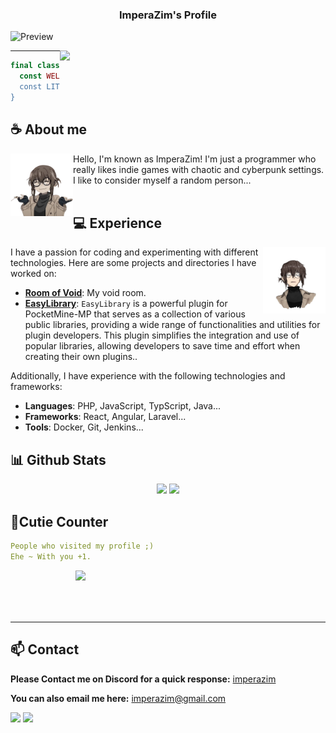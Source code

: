 <h3 align="center">ImperaZim's Profile</h3>

![Preview](./images/header.png)

<a href="https://discord.gg/XCgDcusrNj"><img align="right" width="425" src="https://lanyard.kyrie25.me/api/989254978617085962?imgStyle=square&gradient=e9d6d5-e9d6d5-f3b1b4-ffffff&bg=0d1117"></a>
- - - - 
```php 
final class ImperaZim {
  const WELCOME = 'Hi!👋 I'm ImperaZim!'
  const LITTLE_INFO = 'Indie Game Enthusiast and Programmer.'
}
```

## **☕ About me**
<a href="https://github.com/ImperaZim"><img align="left" width="100" src="./images/anko_any.png"></a>
Hello, I'm known as ImperaZim! I'm just a programmer who really likes indie games with chaotic and cyberpunk settings. I like to consider myself a random person...
<br><br>

## **💻 Experience**
<a href="https://github.com/ImperaZim"><img align="right" width="100" src="./images/anko_badass.png"></a>
I have a passion for coding and experimenting with different technologies. Here are some projects and directories I have worked on:
- **[Room of Void](https://imperazim.cloud/)**: My void room.
- **[EasyLibrary](https://imperazim.cloud/plugins/EasyLibrary/)**: `EasyLibrary` is a powerful plugin for PocketMine-MP that serves as a collection of various public libraries, providing a wide range of functionalities and utilities for plugin developers. This plugin simplifies the integration and use of popular libraries, allowing developers to save time and effort when creating their own plugins..

Additionally, I have experience with the following technologies and frameworks:
- **Languages**: PHP, JavaScript, TypScript, Java...
- **Frameworks**: React, Angular, Laravel...
- **Tools**: Docker, Git, Jenkins...

## **📊 Github Stats**
<p align="center"><img width="50%" src="https://github-readme-stats.vercel.app/api?username=ImperaZim&show_icons=true&count_private=true&theme=react&hide_border=true&bg_color=0D1117"/> <img width="45%" src="https://github-readme-stats.vercel.app/api/top-langs/?username=ImperaZim&show_icons=true&count_private=true&theme=react&hide_border=true&bg_color=0D1117&layout=compact"/>
</p>

## **🧋Cutie Counter**
```yaml
People who visited my profile ;) 
Ehe ~ With you +1.
```
<a href="https://discord.com/users/989254978617085962"><img align="right" width=400 src="https://moe-counter.glitch.me/get/@imperazim?theme=rule34"></a>

<br><br><br><br>
- - - - 
## **📫 Contact**
**Please Contact me on Discord for a quick response:** [imperazim](https://discord.com/users/989254978617085962)

**You can also email me here:** imperazim@gmail.com 

[![](https://img.shields.io/github/followers/ImperaZim?label=Followers&style=social)](https://github.com/ImperaZim)
[![](https://img.shields.io/badge/Discord-7289DA?logo=discord&logoColor=white)](https://discord.com/users/989254978617085962)
